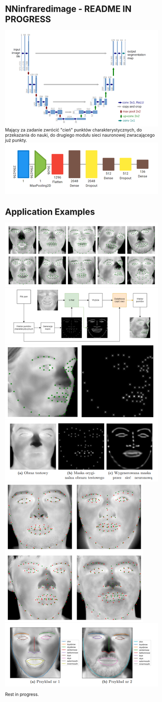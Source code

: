 # NNinfraredimage - README IN PROGRESS
 ![Alt text](https://github.com/tobiaszmateusz/NNinfraredimage/blob/main/photos/8.png "Moduł U-Net")
 Mający za zadanie zwrócić "cień" punktów charakterystycznych, do przekazania do nauki, do drugiego modułu sieci nauronowej zwracającego już punkty.
 ![Alt text](https://github.com/tobiaszmateusz/NNinfraredimage/blob/main/photos/7.png "Dodatkowy moduł sieci neuronowej")

# Application Examples
![Alt text](https://github.com/tobiaszmateusz/NNinfraredimage/blob/main/photos/1.png "Przykładowe etykietowane zdjęcia z bazy danych wybrane losowo")
![Alt text](https://github.com/tobiaszmateusz/NNinfraredimage/blob/main/photos/2.png "Schemat pokazujący sposób przetwarzania danych za pomocą sieci neuronowej")
![Alt text](https://github.com/tobiaszmateusz/NNinfraredimage/blob/main/photos/3.png "Obraz z naniesionymi punktami charakterystycznymi oraz wygenerowana maska dla twarzy")
![Alt text](https://github.com/tobiaszmateusz/NNinfraredimage/blob/main/photos/4.png "Przykład działania sieci neuronowej")
![Alt text](https://github.com/tobiaszmateusz/NNinfraredimage/blob/main/photos/5.png "Obrazy reprezentujące punkty oryginalne (zielony) oraz znalezione przez sieć(czerwony)")
![Alt text](https://github.com/tobiaszmateusz/NNinfraredimage/blob/main/photos/6.png "Wyniki otrzymane po pełnej nauce sieci")


Rest in progress.
